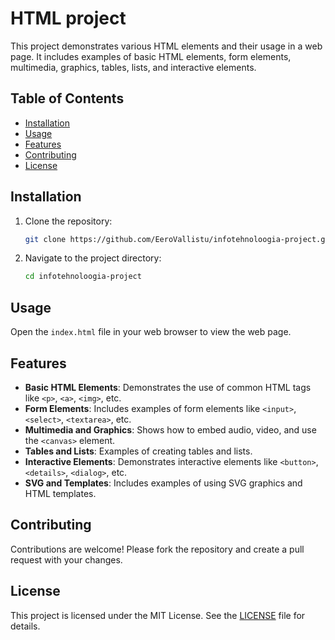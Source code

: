 # HTML project

This project demonstrates various HTML elements and their usage in a web page. It includes examples of basic HTML elements, form elements, multimedia, graphics, tables, lists, and interactive elements.

## Table of Contents

- [Installation](#installation)
- [Usage](#usage)
- [Features](#features)
- [Contributing](#contributing)
- [License](#license)

## Installation

1. Clone the repository:
    ```sh
    git clone https://github.com/EeroVallistu/infotehnoloogia-project.git
    ```
2. Navigate to the project directory:
    ```sh
    cd infotehnoloogia-project
    ```

## Usage

Open the `index.html` file in your web browser to view the web page.

## Features

- **Basic HTML Elements**: Demonstrates the use of common HTML tags like `<p>`, `<a>`, `<img>`, etc.
- **Form Elements**: Includes examples of form elements like `<input>`, `<select>`, `<textarea>`, etc.
- **Multimedia and Graphics**: Shows how to embed audio, video, and use the `<canvas>` element.
- **Tables and Lists**: Examples of creating tables and lists.
- **Interactive Elements**: Demonstrates interactive elements like `<button>`, `<details>`, `<dialog>`, etc.
- **SVG and Templates**: Includes examples of using SVG graphics and HTML templates.

## Contributing

Contributions are welcome! Please fork the repository and create a pull request with your changes.

## License

This project is licensed under the MIT License. See the [LICENSE](LICENSE) file for details.
